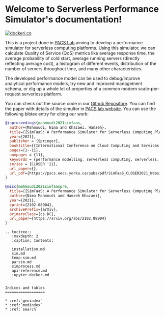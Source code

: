 Welcome to Serverless Performance Simulator's documentation!
============================================================

[![dockeri.co](https://dockeri.co/image/nimamahmoudi/jupyter-simfaas)](https://hub.docker.com/r/nimamahmoudi/jupyter-simfaas)

This is a project done in [PACS Lab](https://pacs.eecs.yorku.ca/) aiming to develop a performance simulator for serverless computing platforms. Using this simulator, we can calculate Quality of Service (QoS) metrics like average response time, the average probability of cold start, average running servers (directly reflecting average cost), a histogram of different events, distribution of the number of servers throughout time, and many other characteristics.

The developed performance model can be used to debug/improve analytical performance models, try new and improved management schema, or dig up a whole lot of properties of a common modern scale-per-request serverless platform.

You can check out the source code in our [Github Repository](https://github.com/pacslab/simfaas). You can find the paper with details of the simultor in [PACS lab website](https://pacs.eecs.yorku.ca/publications/). You can use the following bibtex entry for citing our work:

```bib
@inproceedings{mahmoudi2021simfaas,
  author={Mahmoudi, Nima and Khazaei, Hamzeh},
  title={{SimFaaS: A Performance Simulator for Serverless Computing Platforms}},
  year={2021},
  publisher = {Springer},
  booktitle={{International Conference on Cloud Computing and Services Science}},
  pages={1--11},
  numpages = {11},
  keywords = {performance modelling, serverless computing, serverless, simulator, performance},
  series = {CLOSER '21},
  url_paper={},
  url_pdf={https://pacs.eecs.yorku.ca/pubs/pdf/SimFaaS_CLOSER2021_Website_Preprint.pdf}
}

@misc{mahmoudi2021simfaaspre,
  title={{SimFaaS: A Performance Simulator for Serverless Computing Platforms}},
  author={Nima Mahmoudi and Hamzeh Khazaei},
  year={2021},
  eprint={2102.08904},
  archivePrefix={arXiv},
  primaryClass={cs.DC},
  url_paper={https://arxiv.org/abs/2102.08904}
}
```

```eval_rst
.. toctree::
   :maxdepth: 2
   :caption: Contents:

   installation.md
   sim.md
   temp-sim.md
   parsim.md
   simprocess.md
   api-reference.md
   jupyter-docker.md


Indices and tables
==================

* :ref:`genindex`
* :ref:`modindex`
* :ref:`search`
```
